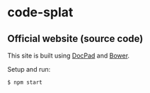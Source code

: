 # code-splat
## Official website (source code)

This site is built using [DocPad][] and [Bower][].

Setup and run:

```bash
$ npm start
```

[Bower]: http://bower.io/
[DocPad]: https://docpad.org/
